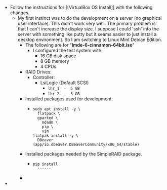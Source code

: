 - Follow the instructions for [[VirtualBox OS Install]] with the following changes.
	- My first instinct was to do the development on a server (no graphical user interface).  This didn't work very well.  The primary problem is that I can't increase the display size.  I suppose I could 'ssh' into the server with something like putty but it seams easier to just install a desktop environment.  So I am switching to Linux Mint Debian Edition.
		- The following are for "**lmde-6-cinnamon-64bit.iso**"
			- I configured the test system with:
				- 16 GB disk space
				- 8 GB memory
				- 4 CPUs
		- RAID Drives:
			- Controller:
				- LsiLogic (Default SCSI)
					- ``lhr_1  -  5 GB``
					- ``lhr_2  -  5 GB``
		- Installed packages used for development:
			- ```
			  sudo apt install -y \
			  	flatpack \
			  	gparted \
			      mdadm \
			      pip \
			      vim
			  flatpak install -y \
			  	DBeaver    (app/io.dbeaver.DBeaverCommunity/x86_64/stable)
			  ```
		- Installed packages needed by the SimpleRAID package.
			- ```
			  pip install
			  	------
			  ```
		-
-